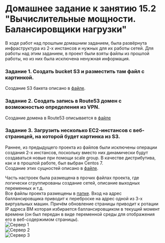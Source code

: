 # Домашнее задание к занятию 15.2 "Вычислительные мощности. Балансировщики нагрузки"

В ходе работ над прошлым домашним заданием, была развёрнута инфраструктура из 2-х инстансов и нужных для их работы сетей. Для работы над этим заданием, в проект были взяты файлы из прошлой работы, но из них была исключена ненужная информация.  
### Задание 1. Создать bucket S3 и разместить там файл с картинкой.
Создание S3 бакета описано в [файле](https://github.com/Protosuv/kubernetes_homework/blob/master/15.2/terraform/bucket_s3.tf "ссылка").

### Задание 2. Создать запись в Route53 домен с возможностью определения из VPN.
Создание домена в Route53 описывается в [файле](https://github.com/Protosuv/kubernetes_homework/blob/master/15.2/terraform/dns_route53.tf "ссылка")

### Задание 3. Загрузить несколько ЕС2-инстансов с веб-страницей, на которой будет картинка из S3.
Раннее, из предыдущего проекта из файлов были исключены операции создания 2-х инстансов, поскольку вместо них динамически будут создаваться новые при помощи scale group. В качестве дистрибутива, как и в прошлой работе, был выбран Centos 7.  
Создание этих сущностей описано в [файле](https://github.com/Protosuv/kubernetes_homework/blob/master/15.2/terraform/autoscale_elb.tf "ссылка").  

Часть настроек была размещена в прочих файлах проекта, где логически сгруппированы создание сетей, описание выходных переменных и т.д.  
Все файлы проекта размещены в [папке](https://github.com/Protosuv/kubernetes_homework/tree/master/15.2/terraform "ссылка").
Вход на адрес баллансировщика приводит к переброске на адрес одной из 3-х виртуальных машин. Причём обновление страницы приводит к ротации IP адреса ВМ которая избирается баллансировщиком в текущий момент времени (он был передан в виде переменной среды для отображения его в веб-содержимом страницы).  
![Сервер 1](net_aws1.png "Сервер 1")  
![Сервер 2](net_aws2.png "Сервер 2")  
![Сервер 3](net_aws3.png "Сервер 3")  
